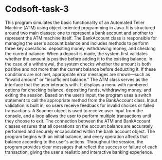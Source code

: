 # Codsoft-task-3
This program simulates the basic functionality of an Automated Teller Machine (ATM) using object-oriented programming in Java. It is structured around two main classes: one to represent a bank account and another to represent the ATM machine itself. The BankAccount class is responsible for managing the user's account balance and includes methods to perform three key operations: depositing money, withdrawing money, and checking the current balance. When a deposit is made, the system first validates whether the amount is positive before adding it to the existing balance. In the case of a withdrawal, the system checks whether the amount is both positive and not more than the current balance before deducting it. If these conditions are not met, appropriate error messages are shown—such as "invalid amount" or "insufficient balance." The ATM class serves as the interface that the user interacts with. It displays a menu with numbered options for checking balance, depositing funds, withdrawing money, and exiting the session. Based on the user’s input, the program uses a switch statement to call the appropriate method from the BankAccount class. Input validation is built in, so users receive feedback for invalid choices or failed transactions. A Scanner object is used to receive user input from the console, and a loop allows the user to perform multiple transactions until they choose to exit. The connection between the ATM and BankAccount classes ensures that all operations on the account balance are accurately performed and securely encapsulated within the bank account object. The program begins with an initial balance, and every operation affects that balance according to the user's actions. Throughout the session, the program provides clear messages that reflect the success or failure of each transaction, giving the user a realistic and interactive banking experience.
